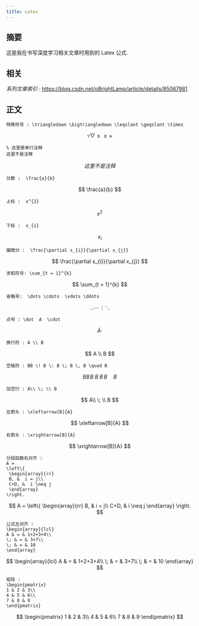 ```yaml
---
title: Latex
---
```


## 摘要

这是我在书写深度学习相关文章时用到的 Latex 公式.

## 相关

*系列文章索引 :*
https://blog.csdn.net/oBrightLamp/article/details/85067981

## 正文


```
特殊符号 : \triangledown \bigtriangledown \leqslant \geqslant \times
```
$$
\triangledown \bigtriangledown \leqslant \geqslant \times
$$

```
% 这里是单行注释
这里不是注释
```
$$
% 这里是单行注释
这里不是注释
$$

```
分数 :  \frac{a}{b}
```
$$
\frac{a}{b}
$$
```
上标 :  x^{2}
```
$$
x^{2}
$$
```
下标 :  x_{i}
```
$$
x_{i}
$$
```
偏微分 :  \frac{\partial s_{i}}{\partial x_{j}}
```
$$
\frac{\partial s_{i}}{\partial x_{j}}
$$
```
求和符号: \sum_{t = 1}^{k}
```
$$
\sum_{t = 1}^{k}
$$
```
省略号:  \dots \cdots  \vdots \ddots
```
$$
 \dots \cdots  \vdots \ddots
$$
```
点号 : \dot  A  \cdot 
```
$$
 \dot  A  \cdot
$$
```
换行符 : A \\ B
```
$$
A \\ B
$$

```
空格符 : BB \! B \: B \; B \, B \quad B
```
$$
BB \! B \: B \; B \, B \quad B
$$
```
加空行 : A\\ \; \\ B
```
$$
A\\ \; \\ B
$$

```
左箭头 : \xleftarrow[B]{A}
```
$$
\xleftarrow[B]{A}
$$


```
右箭头 : \xrightarrow[B]{A} 
```
$$
\xrightarrow[B]{A} 
$$
```
分段函数右对齐 : 
A = 
\left\{
 \begin{array}{rr}
 B, &  i = j\\
 C+D, &  i \neq j
 \end{array}
\right.
```
$$
A = 
\left\{
             \begin{array}{rr}
             B, &  i = j\\
             C+D, &  i \neq j
             \end{array}
\right.
$$

```
公式左对齐 :
\begin{array}{lcl}
A & = & 1+2+3+4\\
\; & = & 3+7\\
\; & = & 10
\end{array}
```

$$
\begin{array}{lcl}
A & = & 1+2+3+4\\
\; & = & 3+7\\
\; & = & 10
\end{array}
$$

```
矩阵 :
\begin{pmatrix}
1 & 2 & 3\\ 
4 & 5 & 6\\ 
7 & 8 & 9
\end{pmatrix}
```
$$
\begin{pmatrix}
1 & 2 & 3\\ 
4 & 5 & 6\\ 
7 & 8 & 9
\end{pmatrix}
$$
